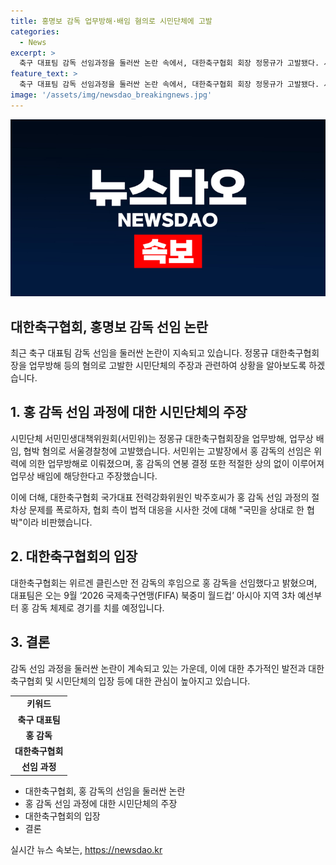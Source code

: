 ```yaml
---
title: 홍명보 감독 업무방해·배임 혐의로 시민단체에 고발
categories:
  - News
excerpt: >
  축구 대표팀 감독 선임과정을 둘러싼 논란 속에서, 대한축구협회 회장 정몽규가 고발됐다. 시민단체 서민민생대책위원회는 회장을 업무방해, 업무상 배임, 협박 혐의로 고발했다고 밝혔는데, 이는 홍명보 감독 선임을 위한 것으로, 대한축구협회는 법적 대응을 시사하며 박주호 전력강화위원을 비난했다. 이에 홍 감독은 2026 FIFA 월드컵 아시아 지역 3차 예선에서 팀을 이끌게 된다.
feature_text: >
  축구 대표팀 감독 선임과정을 둘러싼 논란 속에서, 대한축구협회 회장 정몽규가 고발됐다. 시민단체 서민민생대책위원회는 회장을 업무방해, 업무상 배임, 협박 혐의로 고발했다고 밝혔는데, 이는 홍명보 감독 선임을 위한 것으로, 대한축구협회는 법적 대응을 시사하며 박주호 전력강화위원을 비난했다. 이에 홍 감독은 2026 FIFA 월드컵 아시아 지역 3차 예선에서 팀을 이끌게 된다.
image: '/assets/img/newsdao_breakingnews.jpg'
---
```


<p><img src="/assets/img/newsdao_breakingnews.jpg" alt="cryptoinkorea 속보" /></p>

<h2>대한축구협회, 홍명보 감독 선임 논란</h2>

<p data-ke-size="size16">최근 축구 대표팀 감독 선임을 둘러싼 논란이 지속되고 있습니다. 정몽규 대한축구협회장을 업무방해 등의 혐의로 고발한 시민단체의 주장과 관련하여 상황을 알아보도록 하겠습니다.</p>

<h2>1. 홍 감독 선임 과정에 대한 시민단체의 주장</h2>

<p>시민단체 서민민생대책위원회(서민위)는 정몽규 대한축구협회장을 업무방해, 업무상 배임, 협박 혐의로 서울경찰청에 고발했습니다. 서민위는 고발장에서 홍 감독의 선임은 위력에 의한 업무방해로 이뤄졌으며, 홍 감독의 연봉 결정 또한 적절한 상의 없이 이루어져 업무상 배임에 해당한다고 주장했습니다.</p>

<p>이에 더해, 대한축구협회 국가대표 전력강화위원인 박주호씨가 홍 감독 선임 과정의 절차상 문제를 폭로하자, 협회 측이 법적 대응을 시사한 것에 대해 "국민을 상대로 한 협박"이라 비판했습니다.</p>

<h2>2. 대한축구협회의 입장</h2>

<p>대한축구협회는 위르겐 클린스만 전 감독의 후임으로 홍 감독을 선임했다고 밝혔으며, 대표팀은 오는 9월 ‘2026 국제축구연맹(FIFA) 북중미 월드컵’ 아시아 지역 3차 예선부터 홍 감독 체제로 경기를 치를 예정입니다.</p>

<h2>3. 결론</h2>

<p>감독 선임 과정을 둘러싼 논란이 계속되고 있는 가운데, 이에 대한 추가적인 발전과 대한축구협회 및 시민단체의 입장 등에 대한 관심이 높아지고 있습니다.</p>

<table>
  <tr>
    <td style="text-align: center; height: 17px;"><b>키워드</b></td>
  </tr>
  <tr>
    <td style="text-align: center; height: 17px;"><b>축구 대표팀</b></td>
  </tr>
  <tr>
    <td style="text-align: center; height: 17px;"><b>홍 감독</b></td>
  </tr>
  <tr>
    <td style="text-align: center; height: 17px;"><b>대한축구협회</b></td>
  </tr>
  <tr>
    <td style="text-align: center; height: 17px;"><b>선임 과정</b></td>
  </tr>
</table>

<ul>
  <li>대한축구협회, 홍 감독의 선임을 둘러싼 논란</li>
  <li>홍 감독 선임 과정에 대한 시민단체의 주장</li>
  <li>대한축구협회의 입장</li>
  <li>결론</li>
</ul>
실시간 뉴스 속보는, <a href="https://newsdao.kr" rel="dofollow">https://newsdao.kr</a>


